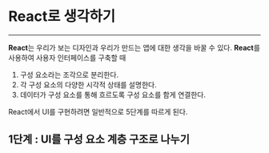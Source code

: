 # React로 생각하기

---

**React**는 우리가 보는 디자인과 우리가 만드는 앱에 대한 생각을 바꿀 수 있다.
**React**를 사용하여 사용자 인터페이스를 구축할 때

1. 구성 요소라는 조각으로 분리한다.
2. 각 구성 요소의 다양한 시각적 상태를 설명한다.
3. 데이터가 구성 요소를 통해 흐르도록 구성 요소를 함게 연결한다.

React에서 UI를 구현하려면 일반적으로 5단계를 따르게 된다.

## 1단계 : UI를 구성 요소 계층 구조로 나누기

